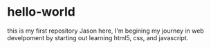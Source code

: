 # hello-world
this is my first repository
Jason here, I'm begining my journey in web develpoment by starting out learning html5, css, and javascript.

